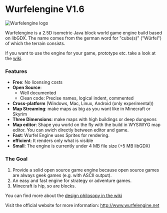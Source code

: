 Wurfelengine V1.6
============
![Wurfelengine logo](http://wurfelengine.net/images/logo_medium.png)

Wurfelengine is a 2.5D isometric Java block world game engine build based on libGDX.
The name comes from the german word for "cube(s)" ("Würfel") of which the terrain consists.

If you want to use the engine for your game, prototype etc. take a look at the [wiki](https://github.com/Cbeed/Wurfel-Engine/wiki).

### Features
* **Free**: No licensing costs
* **Open Source**:
	* Well documented
	* Clean code: Precise names, logical indent, commented
* **Cross-platform** (Windows, Mac, Linux, Android (only experimental))
* **Map Streaming**: make maps as big as you want like in Minecraft or Skyrim
* **Three Dimensions**: make maps with high buildings or deep dungeons
* **Map editor**: Shape you world on the fly with the build in WYSIWYG map editor.
You can swich directly between editor and game.
* **Fast**: Wurfel Engine uses Sprites for rendering.
* **efficient**: It renders only what is visible 
* **Small**: The engine is currently under 4 MB file size (+5 MB libGDX)

### The Goal
1. Provide a solid open source game engine because open source games are always geek games (e.g. with ASCII output).
2. An easy and fast engine for strategy or adventure games.
3. Minecraft is hip, so are blocks.

You can find more about the [design philosopy in the wiki](https://github.com/Cbeed/Wurfel-Engine/wiki/Philosophy)

Visit the official website for more information:
http://www.wurfelengine.net
